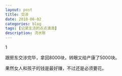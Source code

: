 ```yaml
---
layout: post
title: 交涉
date: 2018-06-02
categories: blog
tags: [记录生活的点点滴滴]
description: 流水账
---
```


1 

跟房东交涉完毕，拿回8000块，转眼又给产康了5000块。

果然女人和孩子的钱是最好赚，不过还是必须要花。


